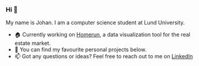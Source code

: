 ### Hi 👋
My name is Johan. I am a computer science student at Lund University. 

- 🏠 Currently working on [Homerun](https://github.com/johan-akerman/homerun), a data visualization tool for the real estate market.
- 🔧 You can find my favourite personal projects below. 
- 📫 Got any questions or ideas? Feel free to reach out to me on [LinkedIn](https://www.linkedin.com/in/johan-akerman/)

